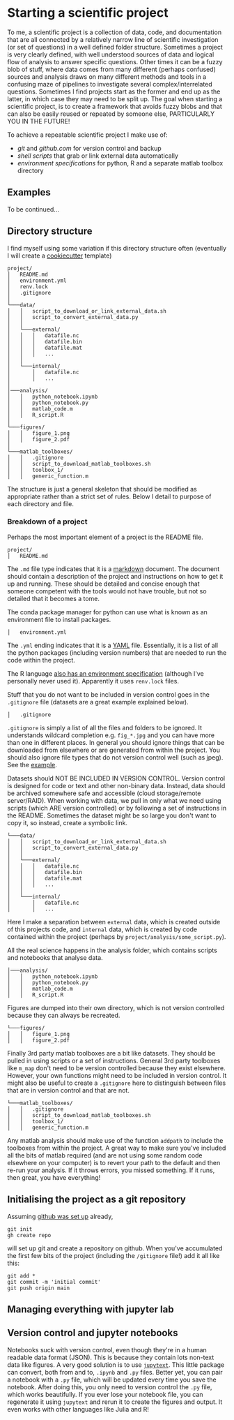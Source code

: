 # Starting a scientific project

To me, a scientific project is a collection of data, code, and documentation that are all connected by a relatively narrow line of scientific investigation (or set of questions) in a well defined folder structure. Sometimes a project is very clearly defined, with well understood sources of data and logical flow of analysis to answer specific questions. Other times it can be a fuzzy blob of stuff, where data comes from many different (perhaps confused) sources and analysis draws on many different methods and tools in a confusing maze of pipelines to investigate several complex/interrelated questions. Sometimes I find projects start as the former and end up as the latter, in which case they may need to be split up. The goal when starting a scientific project, is to create a framework that avoids fuzzy blobs and that can also be easily reused or repeated by someone else, PARTICULARLY YOU IN THE FUTURE!

To achieve a repeatable scientific project I make use of:
* *git* and *github.com* for version control and backup
* *shell scripts* that grab or link external data automatically
* *environment specifications* for python, R and a separate matlab toolbox directory

## Examples

To be continued... 

## Directory structure

I find myself using some variation if this directory structure often (eventually I will create a [cookiecutter](https://cookiecutter.readthedocs.io) template)

```
project/
│   README.md
│   environment.yml
│   renv.lock
│   .gitignore
│
└───data/
│   │   script_to_download_or_link_external_data.sh
│   │   script_to_convert_external_data.py
│   │
│   └───external/
│   │   │   datafile.nc
│   │   │   datafile.bin
│   │   │   datafile.mat
│   │   │   ...
│   │
│   └───internal/
│       │   datafile.nc
│       │   ...
│   
│───analysis/
│   │   python_notebook.ipynb
│   │   python_notebook.py
│   │   matlab_code.m
│   │   R_script.R
│
└───figures/
│   │   figure_1.png
│   │   figure_2.pdf
│
└───matlab_toolboxes/
│   │   .gitignore
│   │   script_to_download_matlab_toolboxes.sh
│   │   toolbox_1/
│   │   generic_function.m
```

The structure is just a general skeleton that should be modified as appropriate rather than a strict set of rules. Below I detail to purpose of each directory and file.

### Breakdown of a project

Perhaps the most important element of a project is the README file.

```
project/
│   README.md
```

The `.md` file type indicates that it is a [markdown](https://www.markdownguide.org/getting-started/) document. The document should contain a description of the project and instructions on how to get it up and running. These should be detailed and concise enough that someone competent with the tools would not have trouble, but not so detailed that it becomes a tome. 

The conda package manager for python can use what is known as an environment file to install packages.

```
│   environment.yml
```

The `.yml` ending indicates that it is a [YAML](https://yaml.org/) file. Essentially, it is a list of all the python packages (including version numbers) that are needed to run the code within the project. 

The R language [also has an environment specification](https://rstudio.github.io/renv/articles/renv.html) (although I've personally never used it). Apparently it uses `renv.lock` files.

Stuff that you do not want to be included in version control goes in the `.gitignore` file (datasets are a great example explained below).

```
│   .gitignore
```

`.gitignore` is simply a list of all the files and folders to be ignored. It understands wildcard completion e.g. `fig_*.jpg` and you can have more than one in different places. In general you should ignore things that can be downloaded from elsewhere or are generated from within the project. You should also ignore file types that do not version control well (such as jpeg). See the [example](.gitignore.example).

Datasets should NOT BE INCLUDED IN VERSION CONTROL. Version control is designed for code or text and other non-binary data. Instead, data should be archived somewhere safe and accessible (cloud storage/remote server/RAID). When working with data, we pull in only what we need using scripts (which ARE version controlled) or by following a set of instructions in the README. Sometimes the dataset might be so large you don't want to copy it, so instead, create a symbolic link. 

```
└───data/
│   │   script_to_download_or_link_external_data.sh
│   │   script_to_convert_external_data.py
│   │
│   └───external/
│   │   │   datafile.nc
│   │   │   datafile.bin
│   │   │   datafile.mat
│   │   │   ...
│   │
│   └───internal/
│       │   datafile.nc
│       │   ...
```

Here I make a separation between `external` data, which is created outside of this projects code, and `internal` data, which is created by code contained within the project (perhaps by `project/analysis/some_script.py`).

All the real science happens in the analysis folder, which contains scripts and notebooks that analyse data.

```
│───analysis/
│   │   python_notebook.ipynb
│   │   python_notebook.py
│   │   matlab_code.m
│   │   R_script.R
```

Figures are dumped into their own directory, which is not version controlled because they can always be recreated. 

```
└───figures/
│   │   figure_1.png
│   │   figure_2.pdf
```

Finally 3rd party matlab toolboxes are a bit like datasets. They should be pulled in using scripts or a set of instructions. General 3rd party toolboxes like `m_map` don't need to be version controlled because they exist elsewhere. However, your own functions might need to be included in version control. It might also be useful to create a `.gitignore` here to distinguish between files that are in version control and that are not. 

```
└───matlab_toolboxes/
│   │   .gitignore
│   │   script_to_download_matlab_toolboxes.sh
│   │   toolbox_1/
│   │   generic_function.m
```

Any matlab analysis should make use of the function `addpath` to include the toolboxes from within the project. A great way to make sure you've included all the bits of matlab required (and are not using some random code elsewhere on your computer) is to revert your path to the default and then re-run your analysis. If it throws errors, you missed something. If it runs, then great, you have everything!

## Initialising the project as a git repository

Assuming [github was set up](github_setup.md) already,

    git init
    gh create repo
    
will set up git and create a repository on github. When you've accumulated the first few bits of the project (including the `/gitignore` file!) add it all like this:

    git add *
    git commit -m 'initial commit'
    git push origin main

## Managing everything with jupyter lab



## Version control and jupyter notebooks

Notebooks suck with version control, even though they're in a human readable data format (JSON). This is because they contain lots non-text data like figures. A very good solution is to use [`jupytext`](https://github.com/mwouts/jupytext). This little package can convert, both from and to, `.ipynb` and `.py` files. Better yet, you can pair a notebook with a `.py` file, which will be updated every time you save the notebook. After doing this, you only need to version control the `.py` file, which works beautifully. If you ever lose your notebook file, you can regenerate it using `jupytext` and rerun it to create the figures and output. It even works with other languages like Julia and R!